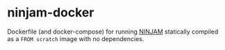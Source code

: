 # ninjam-docker

Dockerfile (and docker-compose) for running [NINJAM](https://www.cockos.com/ninjam/) statically compiled as a `FROM scratch` image with no dependencies.
